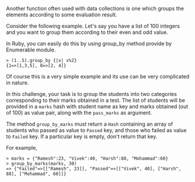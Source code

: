 Another function often used with data collections is one which groups the elements according to some evaluation result.

Consider the following example. Let's say you have a list of 100 integers and you want to group them according to their even and odd value.

In Ruby, you can easily do this by using group_by method provide by Enumerable module.

```
> (1..5).group_by {|x| x%2}
{1=>[1,3,5], 0=>[2, 4]}
```
Of course this is a very simple example and its use can be very complicated in nature.

In this challenge, your task is to group the students into two categories corresponding to their marks obtained in a test. The list of students will be provided in a `marks` hash with student name as key and marks obtained (out of 100) as value pair, along with the `pass_marks` as argument.

The method `group_by_marks` must return a `Hash` containing an array of students who passed as value to `Passed` key, and those who failed as value to `Failed` key. If a particular key is empty, don't return that key.

For example,

```
> marks = {"Ramesh":23, "Vivek":40, "Harsh":88, "Mohammad":60}
> group_by_marks(marks, 30)
=> {"Failed"=>[["Ramesh", 23]], "Passed"=>[["Vivek", 40], ["Harsh", 88], ["Mohammad", 60]]}
```
